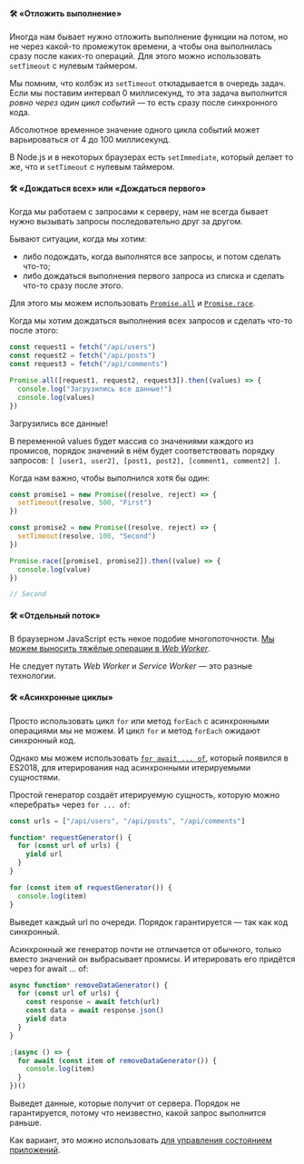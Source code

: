 #### 🛠️ «Отложить выполнение»

Иногда нам бывает нужно отложить выполнение функции на потом, но не через какой-то промежуток времени, а чтобы она выполнилась сразу после каких-то операций. Для этого можно использовать `setTimeout` с нулевым таймером.

Мы помним, что колбэк из `setTimeout` откладывается в очередь задач. Если мы поставим интервал 0 миллисекунд, то эта задача выполнится _ровно через один цикл событий_ — то есть сразу после синхронного кода.

Абсолютное временное значение одного цикла событий может варьироваться от 4 до 100 миллисекунд.

В Node.js и в некоторых браузерах есть `setImmediate`, который делает то же, что и `setTimeout` с нулевым таймером.

#### 🛠️ «Дождаться всех» или «Дождаться первого»

Когда мы работаем с запросами к серверу, нам не всегда бывает нужно вызывать запросы последовательно друг за другом.

Бывают ситуации, когда мы хотим:

- либо подождать, когда выполнятся все запросы, и потом сделать что-то;
- либо дождаться выполнения первого запроса из списка и сделать что-то сразу после этого.

Для этого мы можем использовать [`Promise.all`](https://developer.mozilla.org/ru/docs/Web/JavaScript/Reference/Global_Objects/Promise/all) и [`Promise.race`](https://developer.mozilla.org/ru/docs/Web/JavaScript/Reference/Global_Objects/Promise/race).

Когда мы хотим дождаться выполнения всех запросов и сделать что-то после этого:

```js
const request1 = fetch("/api/users")
const request2 = fetch("/api/posts")
const request3 = fetch("/api/comments")

Promise.all([request1, request2, request3]).then((values) => {
  console.log("Загрузились все данные!")
  console.log(values)
})
```

Загрузились все данные!

В переменной values будет массив со значениями каждого из промисов, порядок значений в нём будет соответствовать порядку запросов: `[ [user1, user2], [post1, post2], [comment1, comment2] ]`.

Когда нам важно, чтобы выполнился хотя бы один:

```js
const promise1 = new Promise((resolve, reject) => {
  setTimeout(resolve, 500, "First")
})

const promise2 = new Promise((resolve, reject) => {
  setTimeout(resolve, 100, "Second")
})

Promise.race([promise1, promise2]).then((value) => {
  console.log(value)
})

// Second
```

#### 🛠️ «Отдельный поток»

В браузерном JavaScript есть некое подобие многопоточности. [Мы можем выносить тяжёлые операции в _Web Worker_](https://bespoyasov.ru/blog/about-web-workers/).

Не следует путать _Web Worker_ и _Service Worker_ — это разные технологии.

#### 🛠️ «Асинхронные циклы»

Просто использовать цикл `for` или метод `forEach` с асинхронными операциями мы не можем. И цикл `for` и метод `forEach` ожидают синхронный код.

Однако мы можем использовать [`for await ... of`](https://developer.mozilla.org/ru/docs/Web/JavaScript/Reference/Statements/for-await...of), который появился в ES2018, для итерирования над асинхронными итерируемыми сущностями.

Простой генератор создаёт итерируемую сущность, которую можно «перебрать» через `for ... of`:

```js
const urls = ["/api/users", "/api/posts", "/api/comments"]

function* requestGenerator() {
  for (const url of urls) {
    yield url
  }
}

for (const item of requestGenerator()) {
  console.log(item)
}
```

Выведет каждый url по очереди. Порядок гарантируется — так как код синхронный.

Асинхронный же генератор почти не отличается от обычного, только вместо значений он выбрасывает промисы. И итерировать его придётся через for await ... of:

```js
async function* removeDataGenerator() {
  for (const url of urls) {
    const response = await fetch(url)
    const data = await response.json()
    yield data
  }
}

;(async () => {
  for await (const item of removeDataGenerator()) {
    console.log(item)
  }
})()
```

Выведет данные, которые получит от сервера. Порядок не гарантируется, потому что неизвестно, какой запрос выполнится раньше.

Как вариант, это можно использовать [для управления состоянием приложений](https://bespoyasov.ru/blog/fsm-to-the-rescue/).

